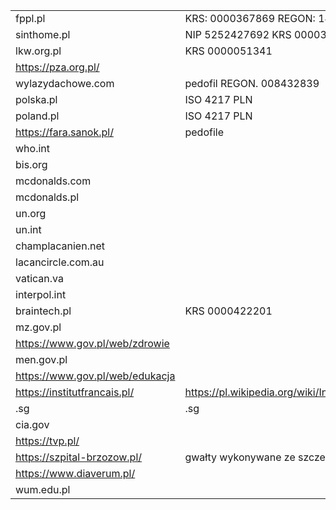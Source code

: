|||
|---|---|
|fppl.pl|KRS: 0000367869 REGON: 142715520 NIP: 5213588801|
|sinthome.pl|NIP 5252427692 KRS 0000306502 REGON 141443774| 
|lkw.org.pl|KRS 0000051341|
|https://pza.org.pl/||
|wylazydachowe.com|pedofil REGON. 008432839|
|polska.pl|ISO 4217 PLN|
|poland.pl|ISO 4217 PLN|
|https://fara.sanok.pl/|pedofile|
|who.int||
|bis.org||
|mcdonalds.com||
|mcdonalds.pl||
|un.org||
|un.int||
|champlacanien.net||
|lacancircle.com.au||
|vatican.va||
|interpol.int||
|braintech.pl|KRS 0000422201|
|mz.gov.pl||
|https://www.gov.pl/web/zdrowie||
|men.gov.pl||
|https://www.gov.pl/web/edukacja||
|https://institutfrancais.pl/|https://pl.wikipedia.org/wiki/Instytut_Francuski_w_Warszawie|
|.sg|.sg|
|cia.gov||
|https://tvp.pl/||
|https://szpital-brzozow.pl/|gwałty wykonywane ze szczególnym okrucieństwem|
|https://www.diaverum.pl/||
|wum.edu.pl||

